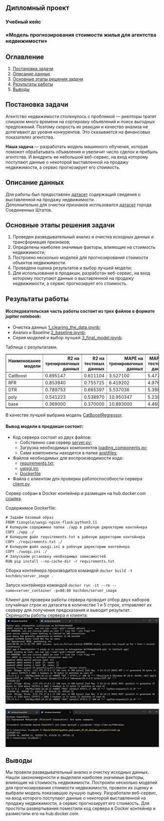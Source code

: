 ## Дипломный проект

### Учебный кейс  
### «Модель прогнозирования стоимости жилья для агентства недвижимости»

## Оглавление
1. [Постановка задачи](#Постановка-задачи)
2. [Описание данных](#Описание-данных)
3. [Основные этапы решения задачи](#Основные-этапы-решения-задачи)
4. [Результаты работы](#Результаты-работы)
5. [Выводы](#Выводы)


## Постановка задачи
Агентство недвижимости столкнулось с проблемой — риелторы тратят слишком много времени на сортировку объявлений и поиск выгодных предложений. Поэтому скорость их реакции и качество анализа не дотягивают до уровня конкурентов. Это сказывается на финансовых показателях агентства.

**Наша задача** — разработать модель машинного обучения, которая поможет обрабатывать объявления и увеличит число сделок и прибыль агентства. И внедрить ее небольшой веб-сервис, на вход которому поступают данные
о некоторой выставленной на продажу недвижимости, а сервис
прогнозирует его стоимость.


## Описание данных

Для работы был предоставлен [датасет](https://drive.google.com/file/d/11-ZNNIdcQ7TbT8Y0nsQ3Q0eiYQP__NIW/view) содержащий сведения о выставленной на продажу недвижимости.  
Дополнительно для очистки признаков испльзовался [датасет](https://www.kaggle.com/datasets/outwrest/simple-cities-us-dataset) города Соединенных Штатов.


## Основные этапы решения задачи

1. Проведен разведывательный анализ и очистка исходных данных и трансформация признаков;
2. Определены наиболее значимые факторы, влияющие на стоимость
недвижимости;
3. Построено несколько моделей для прогнозирования стоимости объектов недвижимости.
4. Проведена оценка результатов и выбор лучшей модели;
5. Для использования в продакшн, разработан веб-сервис, на вход которому поступают данные о выставленной на продажу недвижимости, а сервис прогнозирует его стоимость.

## Результаты работы

#### Исследовательская часть работы состоит из трех файлов в формате jupiter notebook:
- Очистка данных [1_clearing_the_data.ipynb](1_clearing_the_data.ipynb);
- Анализ и Baseline [2_baseline.ipynb](2_baseline.ipynb);
- Серия моделей и выбор лучшей [3_final_model.ipynb](3_final_model.ipynb).

Таблица с результатами.

<table border="1" class="dataframe">
  <thead>
    <tr style="text-align: right;">
      <th>Наименование модели</th>
      <th>R2 на тренировочных данных</th>
      <th>R2 на тестовых данных</th>
      <th>MAPE на тренировочных данных</th>
      <th>MAPE на тестовых данных</th>
    </tr>
  </thead>
  <tbody>
    <tr>
      <td>CatBoost</td>
      <td>0.895147</td>
      <td>0.811104</td>
      <td>3.527100</td>
      <td>5.477798</td>
    </tr>
    <tr>
      <td>RFR</td>
      <td>0.853940</td>
      <td>0.755725</td>
      <td>6.419202</td>
      <td>4.976279</td>
    </tr>
    <tr>
      <td>DTR</td>
      <td>0.789753</td>
      <td>0.665397</td>
      <td>5.537036</td>
      <td>5.398128</td>
    </tr>
    <tr>
      <td>poly</td>
      <td>0.541223</td>
      <td>0.538970</td>
      <td>10.950347</td>
      <td>5.238644</td>
    </tr>
    <tr>
      <td>base</td>
      <td>0.369000</td>
      <td>0.370000</td>
      <td>10.893000</td>
      <td>4.460000</td>
    </tr>
  </tbody>
</table>

В качестве лучшей выбрана модель [CatBoostRegressor](https://catboost.ai/en/docs/concepts/python-reference_catboostregressor).

#### Вывод модели в продакшн состоит:
- Код сервера состоит из двух файлов:
    - Собственно сам сервер [server.py](app\server.py);
    - Загрузка необходимых компонентов [loading_components.py](app\loading_components.py);
    - Сами компоненты находятся в папке [app\files](app\files);
- Файлов необходимых для воспроизводимости кода:
    - [requirements.txt](requirements.txt);
    - [uwsgi.ini](uwsgi.ini);
    - [Dockerfile](Dockerfile)
- Файла с клиентом для проверки работоспособности сервера [client.py](client.py).

Сервер собран в Docker контейнер и размещен на hub.docker.com [ссылка](https://hub.docker.com/r/kochden/server_image).

Содержимое Dockerfile:   
```
# Задаём базовый образ
FROM tiangolo/uwsgi-nginx-flask:python3.11
# Копируем содержимое папки ./app в рабочую директорию контейнера
COPY ./app ./
# Копируем файл requirements.txt в рабочую директорию контейнера
COPY ./requirements.txt ./
# Копируем файл uwsgi.ini в рабочую директорию контейнера
COPY ./uwsgi.ini ./
# Запускаем установку необходимых зависимостей
RUN pip install --no-cache-dir -r requirements.txt
```

Сборка контейнера производится командой ```docker build -t kochden/server_image .```

Запуск контейнера командой ```docker run -it --rm --name=server_container -p=80:80 kochden/server_image```

Клиент для проверки работы сервера проводит отбор двух наборов случайных строк из датасета в количестве 1 и 5 строк, отправляет их серверу для получения предсказания и выводит результат.  
Скриншоты работы сервера и клиента:  
![alt text](image.png)

![alt text](image-1.png)


## Выводы

Мы провели разведывательный анализ и очистку исходных данных. Нашли закономерности и выделили наиболее значимые факторы, влияющие на стоимость недвижимости. Построили несколько моделей для прогнозирования стоимости недвижимости, провели их оценку и выбрали модель показавшую лучшую оценку. Разработали веб-сервис, на вход которого поступают данные о некоторой выставленной на продажу недвижимости, а сервис прогнозирует его стоимость. Для простоты развертывания поместили код сервера в Docker контейнер и разместили его на hub.docker.com.